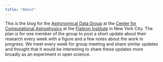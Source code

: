 ```yaml
---
title: "About"
---
```


This is the blog for the [Astronomical Data Group](https://www.simonsfoundation.org/flatiron/center-for-computational-astrophysics/astronomical-data/) at the [Center for Computational Astrophysics](https://www.simonsfoundation.org/flatiron/center-for-computational-astrophysics/) at the [Flatiron Institute](https://www.simonsfoundation.org/flatiron/) in New York City.
The plan is for one member of the group to post a short update about their research every week with a figure and a few notes about the work in progress.
We meet every week for group meeting and share similar updates and thought that it would be interesting to share these updates more broadly as an experiment in open science.
